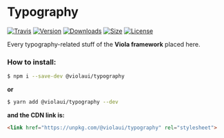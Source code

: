 # Typography

[![Travis][Travis]](https://travis-ci.org/violaui/typography)
[![Version][Version]](https://www.npmjs.com/package/@violaui/typography)
[![Downloads][Downloads]](https://www.npmjs.com/package/@violaui/typography)
[![Size][Size]](https://unpkg.com/@violaui/typography)
[![License][License]](https://github.com/violaui/typography/blob/master/LICENSE)

Every typography-related stuff of the __Viola framework__ placed here.

### How to install:

```bash
$ npm i --save-dev @violaui/typography
```

__or__

```bash
$ yarn add @violaui/typography --dev
```

__and the CDN link is:__

```html
<link href="https://unpkg.com/@violaui/typography" rel="stylesheet">
```


[Travis]: https://img.shields.io/travis/violaui/typography.svg?style=flat-square
[Version]: https://img.shields.io/npm/v/@violaui/typography.svg?style=flat-square
[Downloads]: https://img.shields.io/npm/dt/@violaui/typography.svg?style=flat-square
[Size]: https://img.shields.io/bundlephobia/minzip/@violaui/typography.svg?style=flat-square
[License]: https://img.shields.io/github/license/violaui/typography.svg?color=%23aa55aa&style=flat-square
